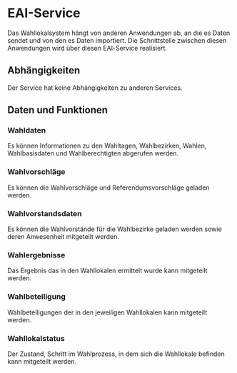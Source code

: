 # EAI-Service

Das Wahllokalsystem hängt von anderen Anwendungen ab, an die es Daten sendet und von den es Daten importiert.
Die Schnittstelle zwischen diesen Anwendungen wird über diesen EAI-Service realisiert.

## Abhängigkeiten

Der Service hat keine Abhängigkeiten zu anderen Services.

## Daten und Funktionen

### Wahldaten

Es können Informationen zu den Wahltagen, Wahlbezirken, Wahlen, Wahlbasisdaten und Wahlberechtigten abgerufen werden.

### Wahlvorschläge

Es können die Wahlvorschläge und Referendumsvorschläge geladen werden.

### Wahlvorstandsdaten

Es können die Wahlvorstände für die Wahlbezirke geladen werden sowie deren Anwesenheit mitgeteilt werden.

### Wahlergebnisse

Das Ergebnis das in den Wahllokalen ermittelt wurde kann mitgeteilt werden.

### Wahlbeteiligung

Wahlbeteiligungen der in den jeweiligen Wahllokalen kann mitgeteilt werden.

### Wahllokalstatus

Der Zustand, Schritt im Wahlprozess, in dem sich die Wahllokale befinden kann mitgeteilt werden.
